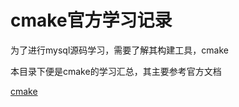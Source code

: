 # cmake官方学习记录

为了进行mysql源码学习，需要了解其构建工具，cmake

本目录下便是cmake的学习汇总，其主要参考官方文档

[cmake](https://cmake.org/cmake/help/v3.24/guide/tutorial/A%20Basic%20Starting%20Point.html)